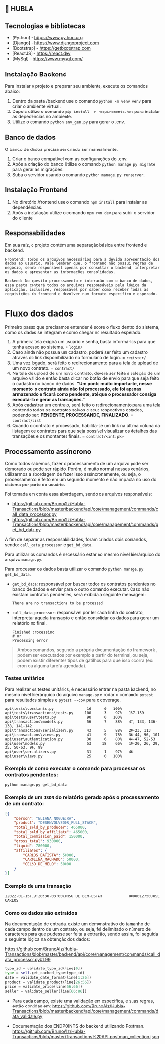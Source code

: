 ## 🧑 HUBLA

## Tecnologias e bibliotecas
- [Python] - https://www.python.org
- [Django] - https://www.djangoproject.com
- [Bootstrap] - https://getbootstrap.com
- [ReactJS] - https://react.dev
- [MySql] - https://www.mysql.com/

## Instalação Backend
Para instalar o projeto e preparar seu ambiente, execute os comandos abaixo:

1. Dentro da pasta /backend use o comando `python -m venv venv` para criar o ambiente virtual.
2. Depois utilize o comando `pip install -r requirements.txt` para instalar as depedências no ambiente.
3. Utilize o comando `python env_gen.py` para gerar o .env.

## Banco de dados
O banco de dados precisa ser criado ser manualmente:

1. Criar o banco compatível com as configurações do .env.
2. Após a criação do banco Utilize o comando `python manage.py migrate` para gerar as migrações.
5. Suba o servidor usando o comando `python manage.py runserver`.

## Instalação Frontend
1. No diretório /frontend use o comando `npm install` para instalar as dependências.
2. Após a instalação utilize o comando `npm run dev` para subir o servidor do cliente.

## Responsabilidades
Em sua raíz, o projeto contém uma separação básica entre frontend e backend.

```
Frontend: Todos os arquivos necessários para a devida apresentação dos dados ao usuário. Vale lembrar que, o frontend não possui regras de negócio, sendo responsável apenas por consultar o backend, interpretar os dados e apresentar as informações consolidadas.
```
```
Backend: No quesito processamento e interação com o banco de dados, essa pasta conterá todos os arquivos responsáveis pela lógica da aplicação, inclusive, responsável por saber como receber todas as requisições do frontend e devolver num formato especifico e esperado.
```

# Fluxo dos dados
Primeiro passo que precisamos entender é sobre o fluxo dentro do sistema, como os dados se integram e como chegar no resultado esperado.

1.  A primeira tela exigirá um usuário e senha, basta informá-los para que tenha acesso ao sistema. = `login/`
2.  Caso ainda não possua um cadastro, poderá ser feito um cadastro através do link disponibilizado no formulário de login. = `register/`
3.  Uma vez logado, será feito o redirecionamento para a tela de upload de um novo contrato. = `contract/`
4.  Na tela de upload de um novo contrato, deverá ser feita a seleção de um arquivo válido e então basta clicar no botão de envio para que seja feito o cadastro no banco de dados. **"Um ponto muito importante, nesse momento, o contrato ainda não foi processado, ele foi apenas armazenado e ficará como pendente, até que o processador consiga executá-lo e gerar as transações."**
5.  Após cadastrar um contrato, será feito o redirecionamento para uma tela contendo todos os contratos salvos e seus respectivos estados, podendo ser: **PENDENTE, PROCESSANDO, FINALIZADO**. = `contract/list`
6.  Quando o contrato é processado, habilita-se um link na última coluna da listagem de contratos para que seja possível visualizar os detalhes das transações e os montantes finais. = `contract/<int:pk>`

## Processamento assíncrono
Como todos sabemos, fazer o processamento de um arquivo pode ser demorado ou pode ser rápido. Porém, é muito normal nesses cenários, utilizarmos a abordagem de fazer isso assíncronamente, ou seja, o processamento é feito em um segundo momento e não impacta no uso do sistema por parte do usuário.

Foi tomada em conta essa abordagem, sendo os arquivos responsáveis:
- https://github.com/BrunoAlz/Hubla-Transactions/blob/master/backend/api/core/management/commands/call_data_processor.py
- https://github.com/BrunoAlz/Hubla-Transactions/blob/master/backend/api/core/management/commands/get_bd_data.py


A fim de separar as responsabilidades, foram criados dois comandos, sendo: `call_data_processor` e `get_bd_data`. 

Para utilizar os comandos é necessário estar no mesmo nível hierárquico do arquivo `manage.py`. 

Para processar os dados basta utilizar o comando `python manage.py get_bd_data`.

- `get_bd_data`: responsável por buscar todos os contratos pendentes no banco de dados e enviar para o outro comando executar. Caso não existam contratos pendentes, será exibida a seguinte mensagem:
    ```
    There are no transactions to be processed
    ```
- `call_data_processor`: responsável por ler cada linha do contrato, interpretar aquela transação e então consolidar os dados para gerar um relatório no final.
    ```
    Finished processing
    # or 
    Processing error
    ```

> Ambos comandos, segundo a própria documentação do framework , podem ser executados por exemplo a partir do terminal, ou seja, podem existir diferentes tipos de gatilhos para que isso ocorra (ex: cron ou alguma tarefa agendada).

### Testes unitários
Para realizar os testes unitários, é necessário entrar na pasta backend, no mesmo nível hierárquico do arquivo `manage.py`
e rodar o comando `pytest` para resultados simples e `pytest --cov` para o coverage.
```
api\tests\constants.py               16      0   100%
api\tests\transactions\tests.py     100      3    97%   157-159
api\tests\user\tests.py              90      0   100%
api\transactions\models.py           56      7    88%   47, 133, 136-138, 141-142
api\transactions\serializers.py      43      5    88%   20-23, 113
api\transactions\views.py            41      9    78%   36-44, 96, 101
api\user\authentication.py           30      6    80%   44-47, 52-53
api\user\models.py                   53     18    66%   19-20, 26, 29, 35, 50-63, 96, 99    
api\user\serializers.py              31      1    97%   46
api\user\views.py                    25      0   100%
```

### Exemplo de como executar o comando para processar os contratos pendentes:
```
python manage.py get_bd_data
```

### Exemplo de um `JSON` do relatório gerado após o processamento de um contrato:
```json
[{
	"person": "ELIANA_NOGUEIRA",
	"product": "DESENVOLVEDOR_FULL_STACK",
	"total_sold_by_producer": 465000,
	"total_sold_by_affiliate": 465000,
	"total_commission_paid": 150000,
	"gross_total": 930000,
	"liquid": 780000,
	"affiliates": {
		"CARLOS_BATISTA": 50000,
		"CAROLINA_MACHADO": 50000,
		"CELSO_DE_MELO": 50000
	}
}]
```

### Exemplo de uma transação
```
12022-01-15T19:20:30-03:00CURSO DE BEM-ESTAR            0000012750JOSE CARLOS
```

### Como os dados são extraídos
Na documentação de entrada, existe um demonstrativo do tamanho de cada campo dentro de um contrato, ou seja, foi delimitado o número de caracteres para que pudesse ser feita a extração, sendo assim, foi seguida a seguinte lógica na obtenção dos dados:

https://github.com/BrunoAlz/Hubla-Transactions/blob/master/backend/api/core/management/commands/call_data_processor.py#L99

```python
type_id = validate_type_id(line[0])
type = self.get_cached_type(type_id)
date = validate_date_format(line[1:26])
product = validate_product(line[26:56])
price = validate_price(line[56:66])
seller = validate_seller(line[66:86])
```
-  Para cada campo, existe uma validação em específica, e suas regras, estão contidas em:
https://github.com/BrunoAlz/Hubla-Transactions/blob/master/backend/api/core/management/commands/data_validate.py


- Documentação dos ENDPOINTS do backend utilizando Postman.
https://github.com/BrunoAlz/Hubla-Transactions/blob/master/Transactions%20API.postman_collection.json